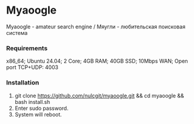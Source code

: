 # Myaoogle

Myaoogle - amateur search engine / Мяугли - любительская поисковая система

### Requirements

x86_64; Ubuntu 24.04; 2 Core; 4GB RAM; 40GB SSD; 10Mbps WAN; Open port TCP+UDP: 4003

### Installation

1. git clone https://github.com/nulcgit/myaoogle.git && cd myaoogle && bash install.sh
2. Enter sudo password.
3. System will reboot.
